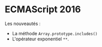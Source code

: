 # ECMAScript 2016

Les nouveautés :

* La méthode `Array.prototype.includes()`
* L'opérateur exponentiel `**`.